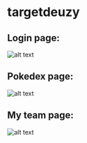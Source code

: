 # targetdeuzy

## Login page:
![alt text](https://github.com/aymanous/targetdeuzy/screenshots/login.png)

## Pokedex page:
![alt text](https://github.com/aymanous/targetdeuzy/screenshots/login.png)

## My team page:
![alt text](https://github.com/aymanous/targetdeuzy/screenshots/login.png)

